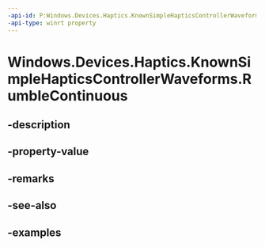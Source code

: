 ```yaml
---
-api-id: P:Windows.Devices.Haptics.KnownSimpleHapticsControllerWaveforms.RumbleContinuous
-api-type: winrt property
---
```


<!-- Property syntax.
public ushort RumbleContinuous { get; }
-->

# Windows.Devices.Haptics.KnownSimpleHapticsControllerWaveforms.RumbleContinuous

## -description

## -property-value

## -remarks

## -see-also

## -examples

